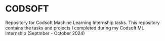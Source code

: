 # CODSOFT
Repository for Codsoft Machine Learning Internship tasks.
This repository contains the tasks and projects I completed during my Codsoft ML Internship (Septmber - October 2024)
